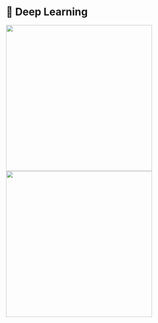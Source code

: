 # 🧠 Deep Learning<br>
<p align="left">
  <kbd>
  <img width="400" height="400" src="https://ruder.io/content/images/2016/09/contours_evaluation_optimizers.gif">
    <img width="400" height="400" src="https://ruder.io/content/images/2016/09/saddle_point_evaluation_optimizers.gif">
  </kbd>  
</p>
